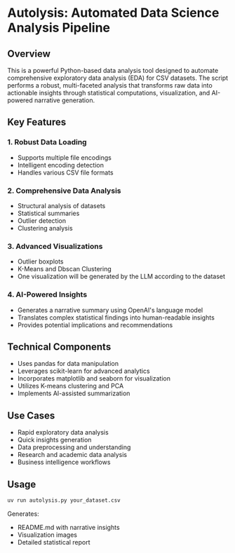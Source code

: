 # Autolysis: Automated Data Science Analysis Pipeline

## Overview
This is a powerful Python-based data analysis tool designed to automate comprehensive exploratory data analysis (EDA) for CSV datasets. The script performs a robust, multi-faceted analysis that transforms raw data into actionable insights through statistical computations, visualization, and AI-powered narrative generation.

## Key Features

### 1. Robust Data Loading
- Supports multiple file encodings
- Intelligent encoding detection
- Handles various CSV file formats

### 2. Comprehensive Data Analysis
- Structural analysis of datasets
- Statistical summaries
- Outlier detection
- Clustering analysis

### 3. Advanced Visualizations
- Outlier boxplots
- K-Means and Dbscan Clustering
- One visualization will be generated by the LLM according to the dataset

### 4. AI-Powered Insights
- Generates a narrative summary using OpenAI's language model
- Translates complex statistical findings into human-readable insights
- Provides potential implications and recommendations

## Technical Components
- Uses pandas for data manipulation
- Leverages scikit-learn for advanced analytics
- Incorporates matplotlib and seaborn for visualization
- Utilizes K-means clustering and PCA
- Implements AI-assisted summarization

## Use Cases
- Rapid exploratory data analysis
- Quick insights generation
- Data preprocessing and understanding
- Research and academic data analysis
- Business intelligence workflows

## Usage
```bash
uv run autolysis.py your_dataset.csv
```

Generates:
- README.md with narrative insights
- Visualization images
- Detailed statistical report
